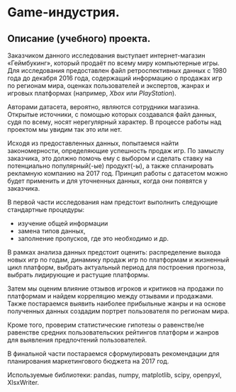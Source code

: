 # Game-индустрия.

## Описание (учебного) проекта.

Заказчиком данного исследования выступает интернет-магазин «Геймбукинг», который продаёт по всему миру компьютерные игры.
Для исследования предоставлен файл ретроспективных данных с 1980 года до декабря 2016 года, содержащий информацию о продажах игр по регионам мира, оценках пользователей и экспертов, жанрах и игровых платформах (например, *Xbox* или *PlayStation*). 

Авторами датасета, вероятно, являются сотрудники магазина. Открытые источники, с помощью которых создавался файл данных, судя по всему, носят нерегулярный характер. В процессе работы над проектом мы увидим так это или нет. 

Исходя из предоставленных данных, попытаемся найти закономерности, определяющие успешность продаж игр. По замыслу заказчика, это должно помочь ему с выбором и сделать ставку на потенциально популярный(-ые) продукт(-ы), а также спланировать рекламную компанию на 2017 год. Принцип работы с датасетом можно будет применить и для уточненных данных, когда они появятся у заказчика.

В первой части исследования нам предстоит выполнить следующие стандартные процедуры:
- изучение общей информации
- замена типов данных, 
- заполнение пропусков, где это необходимо и др.
    
В рамках анализа данных предстоит оценить: распределение выхода новых игр по годам, динамику продаж игр по платформам и жизненный цикл платформ, выбрать актуальный период для построения прогноза, выбрать лидирующие и растущие платформы.
    
Затем мы оценим влияние отзывов игроков и критиков на продажи по платформам и найдем корреляцию между отзывами и продажами. Также постараемся выявить наиболее прибыльные жанры и на основе полученных данных создадим портрет пользователя по регионам мира.

Кроме того, проверим статистические гипотезы о равенстве/не равенстве средних пользовательских рейтингов платформ и жанров для выявления предпочтений пользователей.
    
В финальной части постараемся сформулировать рекомендации для планирования маркетингового бюджета на 2017 год.

Используемые библиотеки: pandas, numpy, matplotlib, scipy, openpyxl, XlsxWriter.
